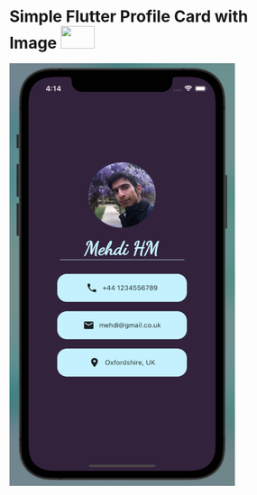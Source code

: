 # Simple Flutter Profile Card with Image   <img src="https://upload.wikimedia.org/wikipedia/commons/7/7e/Dart-logo.png" height="40" width="60" >



<img src="https://github.com/mehdihosseinimoghadam/Flutter/blob/main/3/Screen%20Shot%202023-02-18%20at%204.14.07%20PM.png" height="750" width="400" >
